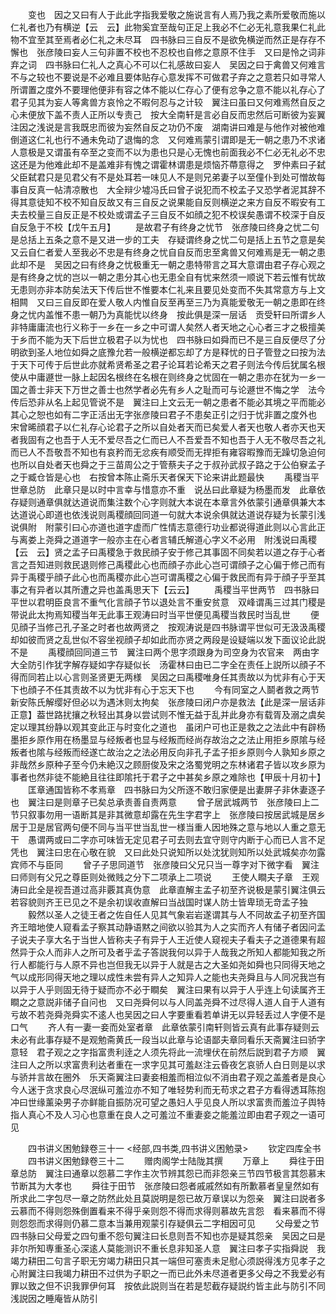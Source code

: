<!-- { "loadSidebar": true } -->
　　变也　因之又曰有人于此此字指我爱敬之施说言有人焉乃我之素所爱敬而施以仁礼者也乃有横逆【云　云】此物奚宜至哉句正足上我必不仁必无礼意我果仁礼此物不宜至其至焉者必仁礼之未尽耳　四书脉曰三自反不是欲免横逆而然正是存存不懈也　张彦陵曰妄人三句非置不校也不忍校也自修之意原不住手　又曰是怜之词非弃之词　四书脉曰仁礼人之真心不可以仁礼感故曰妄人　吴因之曰于禽兽又何难言不与之较也不要说是不必难且要体贴存心意发挥不可做君子弃之之意若只如寻常人所谓置之度外不要理他便非有容之体不能以仁存心了便有忿争之意不能以礼存心了君子见其为妄人等禽兽方哀怜之不暇何忍与之计较　翼注曰虽曰又何难焉然自反之心未便放下盖不责人正所以专责己　按大全南轩是言必自反而忠然后可断彼为妄翼注因之浅说是言我既忠而彼为妄然自反之功仍不废　湖南讲曰难是与他作对被他难倒道这仁礼也行不通未免动了退悔的念　又何难焉蒙引谓即是无一朝之患乃不求诸人意极是又谓虽有卒至之变而不以为患也只是心无愧也前面我必不仁必无礼必不忠这还是为他难此却不是盖难非有愧之谓霍林谓患是烦恼芥蔕意得之　罗仲素曰子弑父臣弑君只是见君父有不是处耳若一味见人不是则兄弟妻子以至僮仆到处可憎故每事自反真一帖清凉散也　大全辩少墟冯氏曰曾子说犯而不校孟子又恐学者泥其辞不得其意徒知不校不知自反故又有三自反之说果能自反则横逆之来方自反不暇安有工夫去校量三自反正是不校处或谓孟子三自反不如顔之犯不校误矣愚谓不校深于自反自反急于不校【戊午五月】
　　是故君子有终身之忧节　张彦陵曰终身之忧二句是总括上五条之意不是又进一步的工夫　存疑谓终身之忧二句是括上五节之意是矣又云自仁者爱人至我必不忠是有终身之忧自自反而忠至禽兽又何难焉是无一朝之患此却不是　吴因之曰有终身之忧极重无一朝之患特带言之耳大意谓由君子存心观之是有终身之忧的岂以一朝之患分其心也无患全自有忧来然须一顺说下若云惟有忧故无患则亦非本防矣法天下传后世不惟要本仁礼来且要见处变而不失其常意方与上文相闗　又曰三自反即在爱人敬人内惟自反至再至三乃为真能爱敬无一朝之患即在终身之忧内盖惟不患一朝乃为真能忧以终身　按此俱是深一层话　贡受轩曰所谓乡人非特庸庸流也行义称于一乡在一乡之中可谓人矣然人者天地之心心者三才之极擅美于乡而不能为天下后世立极君子以为忧也　四书脉曰如舜而已不是三自反便尽了分明欲到圣人地位如舜之底豫允若一般横逆都忘却了方是释忧的日子管登之曰按为法于天下可传于后世此亦就希贤希圣之君子论耳若论希天之君子则法今传后犹属名根使从中庸遯世一脉上起因名根终在名根在则终身之忧固在一朝之患亦在犹为一乡一国之善士非天下万世之善士也然学者必先有乡人之耻而可与论遯世不悔之学　法今传后恐非从名上起见管说不是　翼注曰上文云无一朝之患者不能必其境之平而能必其心之恕也如有二字正活出无字张彦陵曰君子不患矣正引之归于忧非置之度外也　宋曾晞顔君子以仁礼存心论君子之所以自处者天而已矣爱人者天也敬人者亦天也天者我固有之也吾于人无不爱尽吾之仁而已人不吾爱吾不知也吾于人无不敬尽吾之礼而已人不吾敬吾不知也有哀矜而无忿疾有顺受而无捍拒有雍容暇豫而无躁切急迫何也所以自处者天也舜之于三苗周公之于管蔡夫子之于叔孙武叔子路之于公伯竂孟子之于臧仓皆是心也　右按曾本陈止斋乐天者保天下论来讲此题最快
　　禹稷当平世章总防　此章只是以时中言幸与惜意亦不重　说丛曰此章疑为杨墨而发　此章依存疑则通章俱就达道说而集注数个心字则就大本说在本章言外依蒙引通章俱兼大本达道说心即道也依浅说则禹稷顔回同道一句就大本说余俱就达道说存疑为长蒙引浅说俱附　附蒙引曰心亦道也道字虚而广性情志意德行功业都说得道此则以心言此正与离娄上尧舜之道道字一般亦主在心者言辅氏解道心字义不必用　附浅说曰禹稷【云　云】贤之孟子曰禹稷急于救民顔子安于修己其事固不同矣若以道之存于心者言之吾知进则救民退则修己禹稷此心也而顔子亦此心岂可谓顔子之心偏于修己而有异于禹稷乎顔子此心也而禹稷亦此心岂可谓禹稷之心偏于救民而有异于顔子乎至其事之有异者以其所遭之异也盖禹思天下【云云】
　　禹稷当平世两节　四书脉曰平世以君明臣良言不重气化言顔子节以退处言不重安贫意　双峰谓禹三过其门稷是带说此太拘焉知稷当年无此事王观涛曰时当平世便见禹稷当救民时当乱世
　　便见顔子当修己孔子圣之时者也故两贤之　按观涛说是四书脉谓平世似可无汲汲禹稷却如彼而贤之乱世似不容坐视顔子却如此而亦贤之两段是设疑端以发下面议论此説不是
　　禹稷顔回同道三节　翼注曰两个思字须跟身为司空身为农官来　两由字大全防引作犹字解存疑如字存疑似长　汤霍林曰由已二字全在责任上説所以顔子不得而同若止以心言则圣贤更无两様　吴因之曰禹稷唯身任其责故以为忧非有心于天下也顔子不任其责故不以为忧非有心于忘天下也
　　今有同室之人鬬者救之两节　新安陈氏解缨好但必以为遇沐则太拘矣　张彦陵曰闭户亦是救法【此是深一层话非正意】葢世路扰攘之秋轻出其身以尝试则不惟无益于乱并此身亦有载胥及溺之虞矣定以理其纷静以观其变此正与时变化之道也　虽闭户可也正是救之之法此中有辟杨墨拒乡原作用在杨墨显与经叛者也显与经叛而经尚存故治之之法止用拒乡原隂与经叛者也隂与经叛而经遂亡故治之之法必用反向非孔子孟子拒乡原则今人孰知乡原之非哉然乡原种子至今仍未絶汉之顾厨俊及宋之洛蜀党明之东林诸君子皆以攻乡原为事者也然非徒不能絶且往往即隂托于君子之中甚矣乡原之难除也【甲辰十月初十】
　　匡章通国皆称不孝焉章　四书脉曰为父所逐不敢归家便是出妻屏子非休妻逐子也　翼注曰是则章子已矣总承责善自责两意
　　曾子居武城两节　张彦陵曰上二节只叙事勿用一语断其是非其微意却露在先生字君字上　张彦陵曰按居武城是居乡居于卫是居官两句便不同与当平世当乱世一様当重人因地殊之意与地以人重之意无干　愚谓两或曰二字亦可味皆无定见君子可去则去宜守则守内断于心而已人言不足凭也　翼注曰忠在心敬在貌　又曰此处只说知所以处沈犹则知所以处武城矣亦勿露宾师不与臣同
　　曾子子思同道节　张彦陵曰父兄只当一尊字对下微字看　翼注曰师则有父兄之尊臣则处微贱之分下二项承上二项说
　　王使人瞷夫子章　王观涛曰此全是视吾道过高非覈其真伪意　此章直解主孟子初至齐说极是蒙引翼注俱云若容貌则齐王已见之不是余初误收直解曰当战国时谋人防士皆卑琐无竒孟子独
　　毅然以圣人之徒王者之佐自任人见其气象岩岩遂谓其与人不同故孟子初至齐国齐王暗地使人窥看孟子察其动静语黙之间欲以验其为人之实而齐人有储子者因问孟子说夫子享大名于当世人皆称夫子有异于人王近使人窥视夫子看夫子之道德果有超然异于众人而非人之所可及者乎孟子答説我何以异于人哉我之所知人都能知我之所行人都能行与人原不异也岂但我无以异于人就是古之大圣如尧如舜也只同得天地之气以成形同得天地之理以成性未尝有异人之知异人之能也夫尧舜且与人同况我岂有以异于人乎则固无待于疑而亦不必于瞷矣　翼注曰果有以异于人乎连上句读属齐王瞷之之意説非储子自问也　又曰尧舜何以与人同盖尧舜不过尽得人道人自于人道有亏故不若尧舜尧舜实不逺人也吴因之曰人字要重看若单讲无以异轻丢过人字便不是口气
　　齐人有一妻一妾而处室者章　此章依蒙引南轩则皆云真有此事存疑则云未必有此事存疑不是观勉斋黄氏一段当以此章与论语鄙夫章同看乐天斋翼注曰骄字意轻　君子观之之字指富贵利逹之人须先将此一流埋伏在前然后説到君子方顺　翼注曰人之所以求富贵利达者重在一求字见其可羞赵注云昏夜乞哀骄人白日则是以求与骄并言故在圈外　乐天斋翼注曰妻妾相羞而相泣似不消由君子观之盖羞者是良心今人迷于贪求良心尽泯纵可羞泣亦不知了唯轻势利而无苟求之君子方看得透耳陈抱冲曰世缘薰染男子亦鲜能自振防况可望之愚妇人乎见良人所以求富贵而羞泣子舆特指人真心不及人习心也意重在良人之可羞泣不重妻妾之能羞泣即由君子观之一语可见





　　四书讲义困勉録卷三十一
<经部,四书类,四书讲义困勉录>
　　钦定四库全书
　　四书讲义困勉録卷三十二
　　赠肉阁学士陆陇其撰
　　万章上
　　舜往于田章总防　翼注曰通章以怨慕二字作主次节辨其怨已而非怨亲三节四节极言其怨慕末节断其为大孝也
　　舜往于田节　张彦陵曰怨者戚戚然如有所歉慕者皇皇然如有所求此二字包尽一章之防然此处且莫説明是怨已故万章误以为怨亲　翼注曰説者多云慕而不得则怨殊倒置看来不得乎亲则怨不得而求得则慕故先言怨　看来慕而不得则怨怨而求得则仍慕二意本当兼用观蒙引存疑俱云二字相因可见
　　父母爱之节　四书脉曰父母爱之四句重不怨句翼注曰长息则吾不知也亦是疑其怨亲　吴因之曰是非尔所知専重圣心深逺人莫能测识不重长息非知圣人意　翼注曰孝子实指舜説　我竭力耕田二句言子职无穷竭力耕田只其一端但可塞责未足慰心须説得浅方见孝子之心附翼注曰我竭力耕田不过供为子职之一而已此外未尽道者更多父母之不我爱必有罪以致之但不识我罪伊何耳　按依此説则当在若是恝截存疑説约皆主此与防引不同浅説因之睡庵皆从防引
